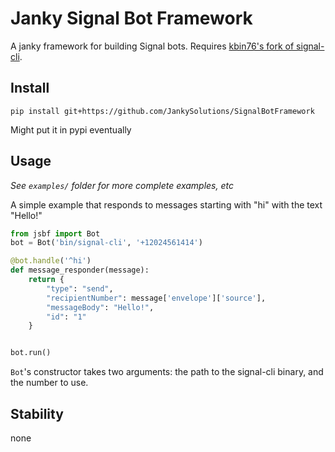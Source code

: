 # Janky Signal Bot Framework

A janky framework for building Signal bots. Requires [kbin76's fork of signal-cli](https://github.com/kbin76/signal-cli).


## Install
```
pip install git+https://github.com/JankySolutions/SignalBotFramework
```

Might put it in pypi eventually


## Usage

*See `examples/` folder for more complete examples, etc*


A simple example that responds to messages starting with "hi" with the text "Hello!"

```python
from jsbf import Bot
bot = Bot('bin/signal-cli', '+12024561414')

@bot.handle('^hi')
def message_responder(message):
    return {
        "type": "send",
        "recipientNumber": message['envelope']['source'],
        "messageBody": "Hello!",
        "id": "1"
    }


bot.run()
```

`Bot`'s constructor takes two arguments: the path to the signal-cli binary, and the number to use.

## Stability

none
